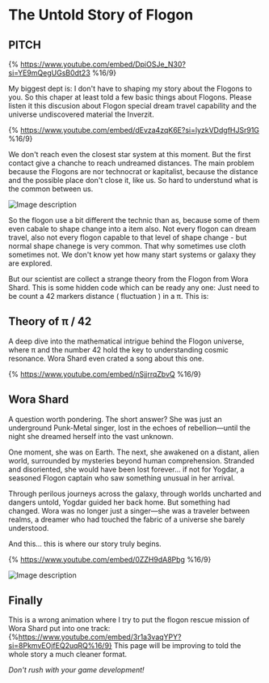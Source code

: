 # The Untold Story of Flogon

## PITCH
{% https://www.youtube.com/embed/DpiOSJe_N30?si=YE9mQegUGsB0dt23 %16/9}

My biggest dept is: I don't have to shaping my story about the Flogons to you.
So this chaper at least told a few basic things about Flogons.
Please listen it this discusion about Flogon special dream travel capability and the 
universe undiscovered material the Inverzit.

{% https://www.youtube.com/embed/dEvza4zqK6E?si=lyzkVDdgfHJSr91G %16/9}

We don't reach even the closest star system at this moment. But the first contact give a chanche to reach undreamed distances. The main problem because the Flogons are nor technocrat or kapitalist, because the distance and the possible place don't close it, like us. So hard to understund what is the common between us.

![Image description](https://dev-to-uploads.s3.amazonaws.com/uploads/articles/51q06p9cuivworipc1sq.jpg)

So the flogon use a bit different the technic than as, because some of them even cabale to shape change into a item also. Not every flogon can dream travel, also not every flogon capable to that level of shape change - but normal shape chanege is very common. That why sometimes use cloth sometimes not. We don't know yet how many start systems or galaxy they are explored.

But our scientist are collect a strange theory from the Flogon from Wora Shard. This is some hidden code which can be ready any one: Just need to be count a 42 markers  distance ( fluctuation ) in a π. This is:

## Theory of π / 42

A deep dive into the mathematical intrigue behind the Flogon universe, where π and the number 42 hold the key to understanding cosmic resonance. Wora Shard even crated a song about this one.

{% https://www.youtube.com/embed/nSjjrrqZbvQ %16/9}

## Wora Shard
A question worth pondering. The short answer? She was just an underground Punk-Metal singer, lost in the echoes of rebellion—until the night she dreamed herself into the vast unknown.

One moment, she was on Earth. The next, she awakened on a distant, alien world, surrounded by mysteries beyond human comprehension. Stranded and disoriented, she would have been lost forever… if not for Yogdar, a seasoned Flogon captain who saw something unusual in her arrival.

Through perilous journeys across the galaxy, through worlds uncharted and dangers untold, Yogdar guided her back home. But something had changed. Wora was no longer just a singer—she was a traveler between realms, a dreamer who had touched the fabric of a universe she barely understood.

And this… this is where our story truly begins.

{% https://www.youtube.com/embed/0ZZH9dA8Pbg %16/9}


![Image description](https://dev-to-uploads.s3.amazonaws.com/uploads/articles/aeo1lx8q9yhu335kxsh3.jpg)

## Finally 
This is a wrong animation where I try to put the flogon rescue mission of Wora Shard put into one track:
{%https://www.youtube.com/embed/3r1a3vaqYPY?si=8PkmvEOjfEQ2uqRQ%16/9}
This page will be improving to told the whole story a much cleaner format.

_Don't rush with your game development!_


